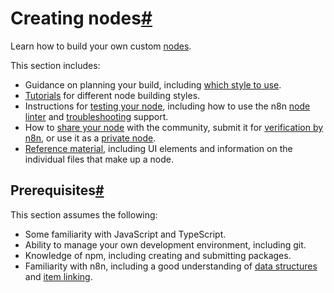 [](https://github.com/n8n-io/n8n-docs/edit/main/docs/integrations/creating-nodes/overview.md "Edit this page")

# Creating nodes[#](#creating-nodes "Permanent link")

Learn how to build your own custom [nodes](../../../glossary/#node-n8n).

This section includes:

*   Guidance on planning your build, including [which style to use](../plan/choose-node-method/).
*   [Tutorials](../build/) for different node building styles.
*   Instructions for [testing your node](../test/), including how to use the n8n [node linter](../test/node-linter/) and [troubleshooting](../test/troubleshooting-node-development/) support.
*   How to [share your node](../deploy/submit-community-nodes/) with the community, submit it for [verification by n8n](../deploy/submit-community-nodes/), or use it as a [private node](../deploy/install-private-nodes/).
*   [Reference material](../build/reference/), including UI elements and information on the individual files that make up a node.

## Prerequisites[#](#prerequisites "Permanent link")

This section assumes the following:

*   Some familiarity with JavaScript and TypeScript.
*   Ability to manage your own development environment, including git.
*   Knowledge of npm, including creating and submitting packages.
*   Familiarity with n8n, including a good understanding of [data structures](../../../data/data-structure/) and [item linking](../../../data/data-mapping/data-item-linking/).